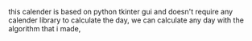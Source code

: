 this calender is based on python tkinter gui and doesn't require any calender library to calculate the day, we can calculate any day with the
algorithm that i made,
